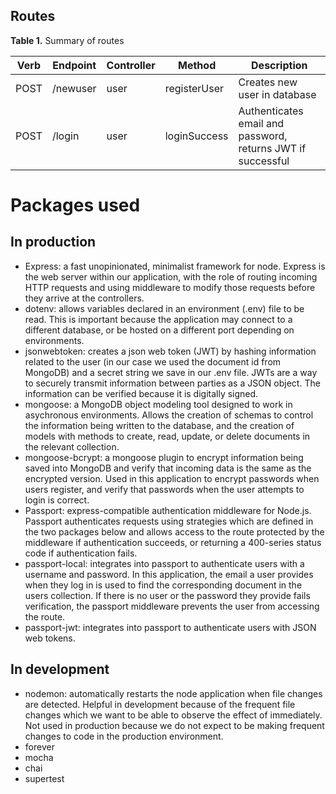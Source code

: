 ## Routes

__Table 1.__ Summary of routes

Verb | Endpoint | Controller | Method | Description
---|---|---|---|---
POST | /newuser | user | registerUser | Creates new user in database
POST | /login | user | loginSuccess | Authenticates email and password, returns JWT if successful

# Packages used

## In production
- Express: a fast unopinionated, minimalist framework for node. Express is the web server within our application, with the role of routing incoming HTTP requests and using middleware to modify those requests before they arrive at the controllers.
- dotenv: allows variables declared in an environment (.env) file to be read. This is important because the application may connect to a different database, or be hosted on a different port depending on environments. 
- jsonwebtoken: creates a json web token (JWT) by hashing information related to the user (in our case we used the document id from MongoDB) and a secret string we save in our .env file. JWTs are a way to securely transmit information between parties as a JSON object. The information can be verified because it is digitally signed.
- mongoose: a MongoDB object modeling tool designed to work in asychronous environments. Allows the creation of schemas to control the information being written to the database, and the creation of models with methods to create, read, update, or delete documents in the relevant collection.
- mongoose-bcrypt: a mongoose plugin to encrypt information being saved into MongoDB and verify that incoming data is the same as the encrypted version. Used in this application to encrypt passwords when users register, and verify that passwords when the user attempts to login is correct. 
- Passport: express-compatible authentication middleware for Node.js. Passport authenticates requests using strategies which are defined in the two packages below and allows access to the route protected by the middleware if authentication succeeds, or returning a 400-series status code if authentication fails.
- passport-local: integrates into passport to authenticate users with a username and password. In this application, the email a user provides when they log in is used to find the corresponding document in the users collection. If there is no user or the password they provide fails verification, the passport middleware prevents the user from accessing the route.
- passport-jwt: integrates into passport to authenticate users with JSON web tokens. 

## In development
- nodemon: automatically restarts the node application when file changes are detected. Helpful in development because of the frequent file changes which we want to be able to observe the effect of immediately. Not used in production because we do not expect to be making frequent changes to code in the production environment.
- forever
- mocha
- chai
- supertest